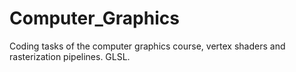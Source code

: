 # Computer_Graphics
Coding tasks of the computer graphics course, vertex shaders and rasterization pipelines. GLSL.
